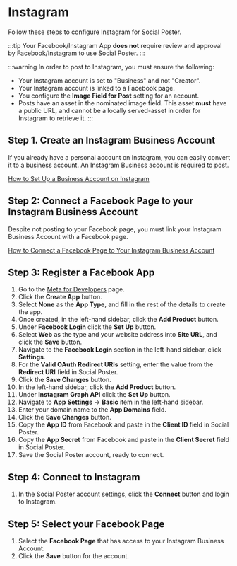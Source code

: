 # Instagram
Follow these steps to configure Instagram for Social Poster.

:::tip
Your Facebook/Instagram App **does not** require review and approval by Facebook/Instagram to use Social Poster.
:::

:::warning
In order to post to Instagram, you must ensure the following:

- Your Instagram account is set to "Business" and not "Creator".
- Your Instagram account is linked to a Facebook page.
- You configure the **Image Field for Post** setting for an account.
- Posts have an asset in the nominated image field. This asset **must** have a public URL, and cannot be a locally served-asset in order for Instagram to retrieve it.
:::

## Step 1. Create an Instagram Business Account
If you already have a personal account on Instagram, you can easily convert it to a business account. An Instagram Business account is required to post.

[How to Set Up a Business Account on Instagram](https://help.instagram.com/502981923235522)

## Step 2: Connect a Facebook Page to your Instagram Business Account
Despite not posting to your Facebook page, you must link your Instagram Business Account with a Facebook page.

[How to Connect a Facebook Page to Your Instagram Business Account](https://help.instagram.com/399237934150902)

## Step 3: Register a Facebook App
1. Go to the <a href="https://developers.facebook.com/apps/" target="_blank">Meta for Developers</a> page.
1. Click the **Create App** button.
1. Select **None** as the **App Type**, and fill in the rest of the details to create the app.
1. Once created, in the left-hand sidebar, click the **Add Product** button.
1. Under **Facebook Login** click the **Set Up** button.
1. Select **Web** as the type and your website address into **Site URL**, and click the **Save** button.
1. Navigate to the **Facebook Login** section in the left-hand sidebar, click **Settings**.
1. For the **Valid OAuth Redirect URIs** setting, enter the value from the **Redirect URI** field in Social Poster.
1. Click the **Save Changes** button.
1. In the left-hand sidebar, click the **Add Product** button.
1. Under **Instagram Graph API** click the **Set Up** button.
1. Navigate to **App Settings** → **Basic** item in the left-hand sidebar.
1. Enter your domain name to the **App Domains** field.
1. Click the **Save Changes** button.
1. Copy the **App ID** from Facebook and paste in the **Client ID** field in Social Poster.
1. Copy the **App Secret** from Facebook and paste in the **Client Secret** field in Social Poster.
1. Save the Social Poster account, ready to connect.

## Step 4: Connect to Instagram
1. In the Social Poster account settings, click the **Connect** button and login to Instagram.

## Step 5: Select your Facebook Page
1. Select the **Facebook Page** that has access to your Instagram Business Account.
1. Click the **Save** button for the account.
